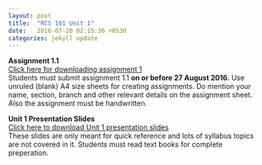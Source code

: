 ```yaml
---
layout: post
title:  "RCS 101 Unit 1"
date:   2016-07-20 02:15:36 +0530
categories: jekyll update
---
```


<strong> Assignment 1.1 </strong> <br>
<a href="http://anubhavpatrick.github.io/RCS101Assignment1.1.pdf "> Click here for downloading assignment 1</a><br>
Students must submit assignment 1.1 <strong>on or before 27 August 2016.</strong> Use unruled (blank) A4 size sheets for creating assignments. Do mention your name, section, branch and other relevant details on the assignment sheet. Also the assignment must be handwritten.

<strong> Unit 1 Presentation Slides </strong><br>
<a href="http://anubhavpatrick.github.io/RCS101_Unit_1.ppt ">Click here to download Unit 1 presentation slides </a><br>
These slides are only meant for quick reference and lots of syllabus topics are not covered in it. Students must read text books for complete preperation.
